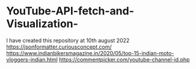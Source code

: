 # YouTube-API-fetch-and-Visualization-
I have created this repository at 10th august 2022
https://jsonformatter.curiousconcept.com/
https://www.indianbikersmagazine.in/2020/05/top-15-indian-moto-vloggers-indian.html
https://commentpicker.com/youtube-channel-id.php
